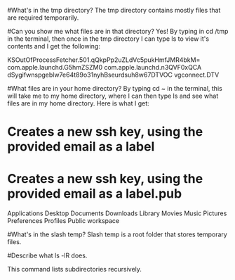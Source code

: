 #What's in the tmp directory?
The tmp directory contains mostly files that are required temporarily. 

#Can you show me what files are in that directory?
Yes! By typing in cd /tmp in the terminal, then once in the tmp directory I can type 
ls to view it's contents and I get the following: 

KSOutOfProcessFetcher.501.qQkpPp2uZLdVc5pukHmfJMR4bkM=
                                                  com.apple.launchd.G5hmZSZM0                                                com.apple.launchd.n3QVF0xQCA
                                                  dSygifwnspgeblw7e64t89o31nyhBseurdsuh8w67DTVOC
                                                  vgconnect.DTV

#What files are in your home directory?
By typing cd ~ in the terminal, this will take me to my home directory, where I can then type ls and see
what files are in my home directory. Here is what I get:

# Creates a new ssh key, using the provided email as a label
# Creates a new ssh key, using the provided email as a label.pub
Applications
Desktop
Documents
Downloads
Library
Movies
Music
Pictures
Preferences
Profiles
Public
workspace

#What's in the slash temp?
Slash temp is a root folder that stores temporary files. 

#Describe what ls -lR does.

This command lists subdirectories recursively.


